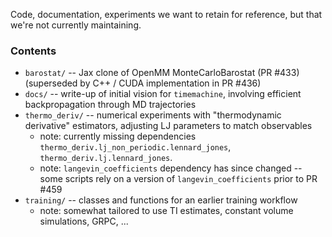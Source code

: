 Code, documentation, experiments we want to retain for reference, but that we're not currently maintaining.

### Contents
* `barostat/` -- Jax clone of OpenMM MonteCarloBarostat (PR #433) (superseded by C++ / CUDA implementation in PR #436)
* `docs/` -- write-up of initial vision for `timemachine`, involving efficient backpropagation through MD trajectories
* `thermo_deriv/` -- numerical experiments with "thermodynamic derivative" estimators, adjusting LJ parameters to match observables
    * note: currently missing dependencies `thermo_deriv.lj_non_periodic.lennard_jones`, `thermo_deriv.lj.lennard_jones`.
    * note: `langevin_coefficients` dependency has since changed -- some scripts rely on a version of `langevin_coefficients` prior to PR #459
* `training/` -- classes and functions for an earlier training workflow
    * note: somewhat tailored to use TI estimates, constant volume simulations, GRPC, ...
